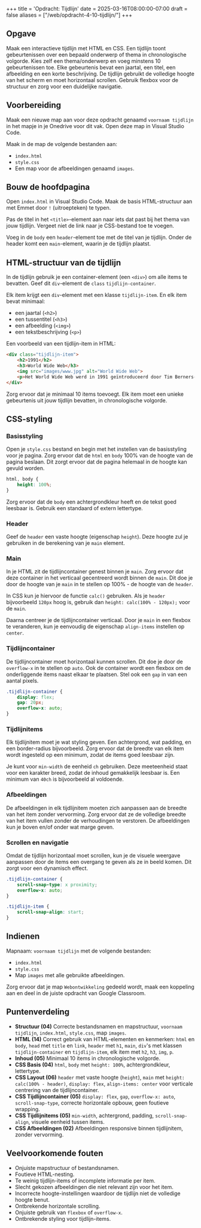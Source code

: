 +++
title = 'Opdracht: Tijdlijn'
date = 2025-03-16T08:00:00-07:00
draft = false
aliases = ["/web/opdracht-4-10-tijdlijn/"]
+++

## Opgave

Maak een interactieve tijdlijn met HTML en CSS. Een tijdlijn toont gebeurtenissen over een bepaald onderwerp of thema in chronologische volgorde. Kies zelf een thema/onderwerp en voeg minstens 10 gebeurtenissen toe. Elke gebeurtenis bevat een jaartal, een titel, een afbeelding en een korte beschrijving. De tijdlijn gebruikt de volledige hoogte van het scherm en moet horizontaal scrollen. Gebruik flexbox voor de structuur en zorg voor een duidelijke navigatie.

## Voorbereiding

Maak een nieuwe map aan voor deze opdracht genaamd `voornaam tijdlijn` in het mapje in je Onedrive voor dit vak. Open deze map in Visual Studio Code.

Maak in de map de volgende bestanden aan:
- `index.html`
- `style.css`
- Een map voor de afbeeldingen genaamd `images`.

## Bouw de hoofdpagina

Open `index.html` in Visual Studio Code. Maak de basis HTML-structuur aan met Emmet door `!` (uitroepteken) te typen.

Pas de titel in het `<title>`-element aan naar iets dat past bij het thema van jouw tijdlijn. Vergeet niet de link naar je CSS-bestand toe te voegen.

Voeg in de `body` een `header`-element toe met de titel van je tijdlijn. Onder de header komt een `main`-element, waarin je de tijdlijn plaatst.

## HTML-structuur van de tijdlijn

In de tijdlijn gebruik je een container-element (een `<div>`) om alle items te bevatten. Geef dit `div`-element de `class` `tijdlijn-container`.

Elk item krijgt een `div`-element met een klasse `tijdlijn-item`. En elk item bevat minimaal:

- een jaartal (`<h2>`)
- een tussentitel (`<h3>`)
- een afbeelding (`<img>`)
- een tekstbeschrijving (`<p>`)

Een voorbeeld van een tijdlijn-item in HTML:
```html
<div class="tijdlijn-item">
    <h2>1991</h2>
    <h3>World Wide Web</h3>
    <img src="images/www.jpg" alt="World Wide Web">
    <p>Het World Wide Web werd in 1991 geïntroduceerd door Tim Berners-Lee.</p>
</div>
```

Zorg ervoor dat je minimaal 10 items toevoegt. Elk item moet een unieke gebeurtenis uit jouw tijdlijn bevatten, in chronologische volgorde.

## CSS-styling

### Basisstyling

Open je `style.css` bestand en begin met het instellen van de basisstyling voor je pagina. Zorg ervoor dat de `html` en `body` 100% van de hoogte van de pagina beslaan. Dit zorgt ervoor dat de pagina helemaal in de hoogte kan gevuld worden.

```css
html, body {
    height: 100%;
}
```

Zorg ervoor dat de `body` een achtergrondkleur heeft en de tekst goed leesbaar is. Gebruik een standaard of extern lettertype.

### Header

Geef de `header` een vaste hoogte (eigenschap `height`). Deze hoogte zul je gebruiken in de berekening van je `main` element. 

### Main

In je HTML zit de tijdlijncontainer genest binnen je `main`. Zorg ervoor dat deze container in het verticaal gecentreerd wordt binnen de `main`. Dit doe je door de hoogte van je `main` in te stellen op 100% - de hoogte van de `header`. 

In CSS kun je hiervoor de functie `calc()` gebruiken. Als je `header` bijvoorbeeld `120px` hoog is, gebruik dan `height: calc(100% - 120px);` voor de `main`.

Daarna centreer je de tijdlijncontainer verticaal. Door je `main` in een flexbox te veranderen, kun je eenvoudig de eigenschap `align-items` instellen op `center`.

### Tijdlijncontainer

De tijdlijncontainer moet horizontaal kunnen scrollen. Dit doe je door de `overflow-x` in te stellen op `auto`. Ook de container wordt een flexbox om de onderliggende items naast elkaar te plaatsen. Stel ook een `gap` in van een aantal pixels. 

```css
.tijdlijn-container {
    display: flex;
    gap: 20px;
    overflow-x: auto;
}
```

### Tijdlijnitems

Elk tijdlijnitem moet je wat styling geven. Een achtergrond, wat padding, en een border-radius bijvoorbeeld. Zorg ervoor dat de breedte van elk item wordt ingesteld op een minimum, zodat de items goed leesbaar zijn.

Je kunt voor `min-width` de eenheid `ch` gebruiken. Deze meeteenheid staat voor een karakter breed, zodat de inhoud gemakkelijk leesbaar is. Een minimum van `40ch` is bijvoorbeeld al voldoende.

### Afbeeldingen

De afbeeldingen in elk tijdlijnitem moeten zich aanpassen aan de breedte van het item zonder vervorming. Zorg ervoor dat ze de volledige breedte van het item vullen zonder de verhoudingen te verstoren. De afbeeldingen kun je boven en/of onder wat marge geven.

### Scrollen en navigatie

Omdat de tijdlijn horizontaal moet scrollen, kun je de visuele weergave aanpassen door de items een overgang te geven als ze in beeld komen. Dit zorgt voor een dynamisch effect.

```css
.tijdlijn-container {
    scroll-snap-type: x proximity;
    overflow-x: auto;
}

.tijdlijn-item {
    scroll-snap-align: start;
}
```

## Indienen

Mapnaam: `voornaam tijdlijn` met de volgende bestanden:
- `index.html`
- `style.css`
- Map `images` met alle gebruikte afbeeldingen.

Zorg ervoor dat je map `Webontwikkeling` gedeeld wordt, maak een koppeling aan en deel in de juiste opdracht van Google Classroom. 

## Puntenverdeling

- **Structuur (04)** Correcte bestandsnamen en mapstructuur, `voornaam tijdlijn`, `index.html`, `style.css`, map `images`.
- **HTML (14)** Correct gebruik van HTML-elementen en kenmerken: `html` en `body`, `head` met `title` en `link`, `header` met `h1`, `main`, `div`'s met klassen `tijdlijn-container` en `tijdlijn-item`, elk item met `h2`, `h3`, `img`, `p`.
- **Inhoud (05)** Minimaal 10 items in chronologische volgorde.
- **CSS Basis (04)** `html`, `body` met `height: 100%`, achtergrondkleur, lettertype.
- **CSS Layout (06)** `header` met vaste hoogte (`height`), `main` met `height: calc(100% - header)`, `display: flex`, `align-items: center` voor verticale centrering van de tijdlijncontainer.
- **CSS Tijdlijncontainer (05)** `display: flex`, `gap`, `overflow-x: auto`, `scroll-snap-type`, correcte horizontale opbouw, geen foutieve wrapping.
- **CSS Tijdlijnitems (05)** `min-width`, achtergrond, padding, `scroll-snap-align`, visuele eenheid tussen items.
- **CSS Afbeeldingen (02)** Afbeeldingen responsive binnen tijdlijnitem, zonder vervorming.

## Veelvoorkomende fouten

- Onjuiste mapstructuur of bestandsnamen.
- Foutieve HTML-nesting.
- Te weinig tijdlijn-items of incomplete informatie per item.
- Slecht gekozen afbeeldingen die niet relevant zijn voor het item.
- Incorrecte hoogte-instellingen waardoor de tijdlijn niet de volledige hoogte benut.
- Ontbrekende horizontale scrolling.
- Onjuiste gebruik van `flexbox` of `overflow-x`.
- Ontbrekende styling voor tijdlijn-items.